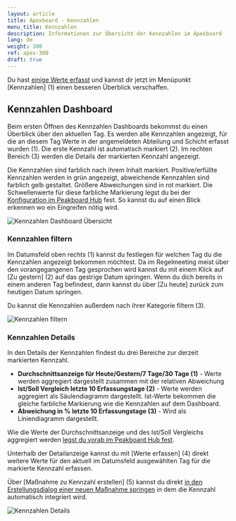 ```yaml
---
layout: article
title: Apexboard - Kennzahlen
menu_title: Kennzahlen
description: Informationen zur Übersicht der Kennzahlen im Apexboard
lang: de
weight: 300
ref: apex-300
draft: true
---
```


Du hast [einige Werte erfasst](/apexboard/de-apexboard-capture.html) und kannst dir jetzt im Menüpunkt [Kennzahlen] (1) einen besseren Überblick verschaffen.

## Kennzahlen Dashboard

Beim ersten Öffnen des Kennzahlen Dashboards bekommst du einen Überblick über den aktuellen Tag. Es werden alle Kennzahlen angezeigt, für die an diesem Tag Werte in der angemeldeten Abteilung und Schicht erfasst wurden (1). Die erste Kennzahl ist automatisch markiert (2). Im rechten Bereich (3) werden die Details der markierten Kennzahl angezeigt.

Die Kennzahlen sind farblich nach ihrem Inhalt markiert. Positive/erfüllte Kennzahlen werden in grün angezeigt, abweichende Kennzahlen sind farblich gelb gestaltet. Größere Abweichungen sind in rot markiert. Die Schwellenwerte für diese farbliche Markierung legst du bei der [Konfiguration im Peakboard Hub]() fest. So kannst du auf einen Blick erkennen wo ein Eingreifen nötig wird.

![Kennzahlen Dashboard Übersicht]()

### Kennzahlen filtern

Im Datumsfeld oben rechts (1) kannst du festlegen für welchen Tag du die Kennzahlen angezeigt bekommen möchtest. Da im Regelmeeting meist über den vorangegangenen Tag gesprochen wird kannst du mit einem Klick auf [Zu gestern] (2) auf das gestrige Datum springen. Wenn du dich bereits in einem anderen Tag befindest, dann kannst du über [Zu heute] zurück zum heutigen Datum springen.

Du kannst die Kennzahlen außerdem nach ihrer Kategorie filtern (3).

![Kennzahlen filtern]()

### Kennzahlen Details

In den Details der Kennzahlen findest du drei Bereiche zur derzeit markierten Kennzahl.

* **Durchschnittsanzeige für Heute/Gestern/7 Tage/30 Tage (1)** - Werte werden aggregiert dargestellt zusammen mit der relativen Abweichung
* **Ist/Soll Vergleich letzte 10 Erfassungstage (2)** - Werte werden aggregiert als Säulendiagramm dargestellt. Ist-Werte bekommen die gleiche farbliche Markierung wie die Kennzahlen auf dem Dashboard.
* **Abweichung in % letzte 10 Erfassungstage (3)** - Wird als Liniendiagramm dargestellt.

Wie die Werte der Durchschnittsanzeige und des Ist/Soll Vergleichs aggregiert werden [legst du vorab im Peakboard Hub fest]().

Unterhalb der Detailanzeige kannst du mit [Werte erfassen] (4) direkt weitere Werte für den aktuell im Datumsfeld ausgewählten Tag für die markierte Kennzahl erfassen.

Über [Maßnahme zu Kennzahl erstellen] (5) kannst du direkt [in den Erstellungsdialog einer neuen Maßnahme springen](/apexboard/de-apexboard-measures.html) in dem die Kennzahl automatisch integriert wird.

![Kennzahlen Details]()
